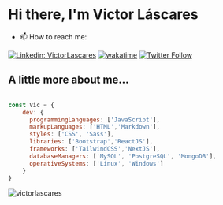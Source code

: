 # Hi there, I'm Victor Láscares

- 📫 How to reach me:

[![Linkedin: VictorLascares](https://img.shields.io/badge/-VictorLascares-blue?style=for-the-badge&logo=Linkedin&logoColor=white&link=https://www.linkedin.com/in/victorLascares/)](https://www.linkedin.com/in/victorLascares/)
[![wakatime](https://wakatime.com/badge/user/de099a76-b5bc-4344-94d3-971ed90aa834.svg?style=for-the-badge)](https://wakatime.com/@de099a76-b5bc-4344-94d3-971ed90aa834)
[![Twitter Follow](https://img.shields.io/twitter/follow/victor_lascares?style=for-the-badge)](https://twitter.com/victor_lascares)

## A little more about me...

```javascript

const Vic = {
    dev: {
      programmingLanguages: ['JavaScript'],
      markupLanguages: ['HTML','Markdown'],
      styles: ['CSS', 'Sass'],
      libraries: ['Bootstrap','ReactJS'],
      frameworks: ['TailwindCSS','NextJS'],
      databaseManagers: ['MySQL', 'PostgreSQL', 'MongoDB'],
      operativeSystems: ['Linux', 'Windows']
    }
}

```
<p><img align="center" src="https://github-readme-stats.vercel.app/api/top-langs?username=VictorLascares&show_icons=true&locale=es&layout=compact" alt="victorlascares" /></p>
